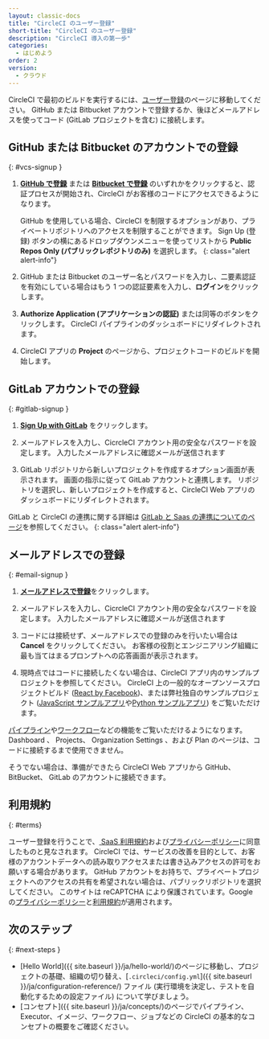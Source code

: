 ```yaml
---
layout: classic-docs
title: "CircleCI のユーザー登録"
short-title: "CircleCI のユーザー登録"
description: "CircleCI 導入の第一歩"
categories:
  - はじめよう
order: 2
version:
  - クラウド
---
```


CircleCI で最初のビルドを実行するには、[ユーザー登録](https://circleci.com/ja/signup/)のページに移動してください。 GitHub または Bitbucket アカウントで登録するか、後ほどメールアドレスを使ってコード (GitLab プロジェクトを含む) に接続します。

## GitHub または Bitbucket のアカウントでの登録
{: #vcs-signup }

1. [**GitHub で登録**](https://circleci.com/auth/vcs-connect?connection=Github) または [**Bitbucket で登録**](https://circleci.com/auth/vcs-connect?connection=Bitbucket) のいずれかをクリックすると、認証プロセスが開始され、CircleCI がお客様のコードにアクセスできるようになります。

    GitHub を使用している場合、CircleCI を制限するオプションがあり、プライベートリポジトリへのアクセスを制限することができます。 Sign Up (登録) ボタンの横にあるドロップダウンメニューを使ってリストから **Public Repos Only (パブリックレポジトリのみ)** を選択します。
    {: class="alert alert-info"}

2. GitHub または Bitbucket のユーザー名とパスワードを入力し、二要素認証を有効にしている場合はもう 1 つの認証要素を入力し、**ログイン**をクリックします。

3. **Authorize Application (アプリケーションの認証)** または同等のボタンをクリックします。 CircleCI パイプラインのダッシュボードにリダイレクトされます。

4. CircleCI アプリの **Project** のページから、プロジェクトコードのビルドを開始します。

## GitLab アカウントでの登録
{: #gitlab-signup }

1. [**Sign Up with GitLab**](https://circleci.com/auth/signup/) をクリックします。

2. メールアドレスを入力し、CicrcleCI アカウント用の安全なパスワードを設定します。 入力したメールアドレスに確認メールが送信されます

3. GitLab リポジトリから新しいプロジェクトを作成するオプション画面が表示されます。 画面の指示に従って GitLab アカウントと連携します。 リポジトリを選択し、新しいプロジェクトを作成すると、CircleCI Web アプリのダッシュボードにリダイレクトされます。

GitLab と CircleCI の連携に関する詳細は [GitLab と Saas の連携についてのページ]({{site.baseurl}}/gitlab-integration)を参照してください。
{: class="alert alert-info"}

## メールアドレスでの登録
{: #email-signup }

1. [**メールアドレスで登録**](https://circleci.com/auth/signup/)をクリックします。

2. メールアドレスを入力し、CicrcleCI アカウント用の安全なパスワードを設定します。 入力したメールアドレスに確認メールが送信されます

3. コードには接続せず、メールアドレスでの登録のみを行いたい場合は **Cancel** をクリックしてください。 お客様の役割とエンジニアリング組織に最も当てはまるプロンプトへの応答画面が表示されます。

4. 現時点ではコードに接続したくない場合は、CircleCI アプリ内のサンプルプロジェクトを参照してください。 CircleCI 上の一般的なオープンソースプロジェクトビルド ([React by Facebook](https://app.circleci.com/pipelines/github/facebook/react))、または弊社独自のサンプルプロジェクト ([JavaScript サンプルアプリ](https://app.circleci.com/pipelines/github/CircleCI-Public/sample-javascript-cfd/)や[Python サンプルアプリ](https://app.circleci.com/pipelines/github/CircleCI-Public/sample-python-cfd/)) をご覧いただけます。

[パイプライン]({{site.baseurl}}/ja/pipelines/)や[ワークフロー]({{site.baseurl}}/ja/workflows)などの機能をご覧いただけるようになります。 Dashboard 、 Projects、 Organization Settings 、および Plan のページは、コードに接続するまで使用できません。

そうでない場合は、準備ができたら CircleCI Web アプリから GitHub、BitBucket、 GitLab のアカウントに接続できます。

## 利用規約
{: #terms}

ユーザー登録を行うことで、[ SaaS 利用規約](https://circleci.com/terms-of-service/)および[プライバシーポリシー](https://circleci.com/privacy/)に同意したものと見なされます。 CircleCI では、サービスの改善を目的として、お客様のアカウントデータへの読み取りアクセスまたは書き込みアクセスの許可をお願いする場合があります。 GitHub アカウントをお持ちで、プライベートプロジェクトへのアクセスの共有を希望されない場合は、パブリックリポジトリを選択してください。 このサイトは reCAPTCHA により保護されています。Google の[プライバシーポリシー](https://policies.google.com/privacy?hl=ja)と[利用規約](https://policies.google.com/terms?hl=ja)が適用されます。

## 次のステップ
{: #next-steps }

- [Hello World]({{ site.baseurl }}/ja/hello-world/)のページに移動し、プロジェクトの基礎、組織の切り替え、[`.circleci/config.yml`]({{ site.baseurl }}/ja/configuration-reference/) ファイル (実行環境を決定し、テストを自動化するための設定ファイル) について学びましょう。
- [コンセプト]({{ site.baseurl }}/ja/concepts/)のページでパイプライン、Executor、イメージ、ワークフロー、ジョブなどの CircleCI の基本的なコンセプトの概要をご確認ください。
